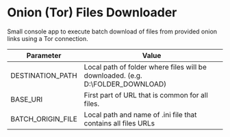 # Onion (Tor) Files Downloader
Small console app to execute batch download of files from provided onion links using a Tor connection.

| Parameter | Value |
| ------------- | ------------- |
| DESTINATION_PATH  | Local path of folder where files will be downloaded. (e.g. D:\FOLDER_DOWNLOAD\)  |
| BASE_URI  | First part of URL that is common for all files.   |
| BATCH_ORIGIN_FILE  | Local path and name of .ini file that contains all files URLs  |
